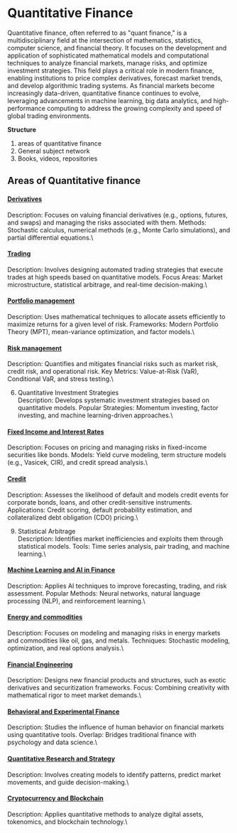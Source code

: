 # Quantitative Finance

Quantitative finance, often referred to as "quant finance," is a multidisciplinary field at the intersection of mathematics, statistics, computer science, and financial theory. It focuses on the development and application of sophisticated mathematical models and computational techniques to analyze financial markets, manage risks, and optimize investment strategies. This field plays a critical role in modern finance, enabling institutions to price complex derivatives, forecast market trends, and develop algorithmic trading systems. As financial markets become increasingly data-driven, quantitative finance continues to evolve, leveraging advancements in machine learning, big data analytics, and high-performance computing to address the growing complexity and speed of global trading environments.

**Structure**
1. areas of quantitative finance
2. General subject network
3. Books, videos, repositories


## Areas of Quantitative finance

#### [Derivatives]()
Description: Focuses on valuing financial derivatives (e.g., options, futures, and swaps) and managing the risks associated with them.
Methods: Stochastic calculus, numerical methods (e.g., Monte Carlo simulations), and partial differential equations.\

#### [Trading]()
Description: Involves designing automated trading strategies that execute trades at high speeds based on quantitative models.
Focus Areas: Market microstructure, statistical arbitrage, and real-time decision-making.\

#### [Portfolio management]()
Description: Uses mathematical techniques to allocate assets efficiently to maximize returns for a given level of risk.
Frameworks: Modern Portfolio Theory (MPT), mean-variance optimization, and factor models.\

#### [Risk management]()
Description: Quantifies and mitigates financial risks such as market risk, credit risk, and operational risk.
Key Metrics: Value-at-Risk (VaR), Conditional VaR, and stress testing.\

6. Quantitative Investment Strategies\
Description: Develops systematic investment strategies based on quantitative models.
Popular Strategies: Momentum investing, factor investing, and machine learning-driven approaches.\

#### [Fixed Income and Interest Rates]()
Description: Focuses on pricing and managing risks in fixed-income securities like bonds.
Models: Yield curve modeling, term structure models (e.g., Vasicek, CIR), and credit spread analysis.\

#### [Credit]()
Description: Assesses the likelihood of default and models credit events for corporate bonds, loans, and other credit-sensitive instruments.
Applications: Credit scoring, default probability estimation, and collateralized debt obligation (CDO) pricing.\

9. Statistical Arbitrage\
Description: Identifies market inefficiencies and exploits them through statistical models.
Tools: Time series analysis, pair trading, and machine learning.\

#### [Machine Learning and AI in Finance]()
Description: Applies AI techniques to improve forecasting, trading, and risk assessment.
Popular Methods: Neural networks, natural language processing (NLP), and reinforcement learning.\

#### [Energy and commodities]()
Description: Focuses on modeling and managing risks in energy markets and commodities like oil, gas, and metals.
Techniques: Stochastic modeling, optimization, and real options analysis.\

#### [Financial Engineering]()
Description: Designs new financial products and structures, such as exotic derivatives and securitization frameworks.
Focus: Combining creativity with mathematical rigor to meet market demands.\

#### [Behavioral and Experimental Finance]()
Description: Studies the influence of human behavior on financial markets using quantitative tools.
Overlap: Bridges traditional finance with psychology and data science.\

#### [Quantitative Research and Strategy]()
Description: Involves creating models to identify patterns, predict market movements, and guide decision-making.\

#### [Cryptocurrency and Blockchain]()
Description: Applies quantitative methods to analyze digital assets, tokenomics, and blockchain technology.\
